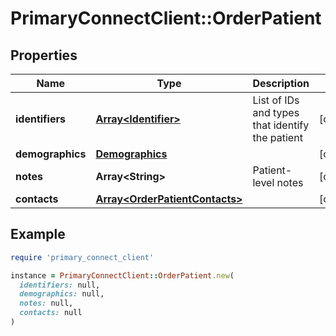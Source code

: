 # PrimaryConnectClient::OrderPatient

## Properties

| Name | Type | Description | Notes |
| ---- | ---- | ----------- | ----- |
| **identifiers** | [**Array&lt;Identifier&gt;**](Identifier.md) | List of IDs and types that identify the patient | [optional] |
| **demographics** | [**Demographics**](Demographics.md) |  | [optional] |
| **notes** | **Array&lt;String&gt;** | Patient-level notes | [optional] |
| **contacts** | [**Array&lt;OrderPatientContacts&gt;**](OrderPatientContacts.md) |  | [optional] |

## Example

```ruby
require 'primary_connect_client'

instance = PrimaryConnectClient::OrderPatient.new(
  identifiers: null,
  demographics: null,
  notes: null,
  contacts: null
)
```

